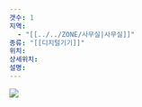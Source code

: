 ```yaml
---
갯수: 1
지역:
  - "[[../../ZONE/사무실|사무실]]"
종류: "[[디지털기기]]"
위치: 
상세위치: 
설명:
---
```

![](http://192.168.50.22/devices/240817_IMG_0116.jpg)